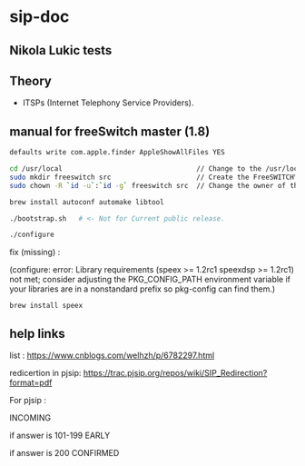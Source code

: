 
# sip-doc

## Nikola Lukic tests

## Theory

- ITSPs (Internet Telephony Service Providers). 


## manual for freeSwitch master (1.8)

```bash
defaults write com.apple.finder AppleShowAllFiles YES

cd /usr/local                                 // Change to the /usr/local directory
sudo mkdir freeswitch src                     // Create the FreeSWITCH™ runtime and source directories
sudo chown -R `id -u`:`id -g` freeswitch src  // Change the owner of the two new directories to yours

brew install autoconf automake libtool

./bootstrap.sh   # <- Not for Current public release.

./configure

```

fix (missing) :

(configure: error: Library requirements (speex >= 1.2rc1 speexdsp >= 1.2rc1) not met; consider adjusting the PKG_CONFIG_PATH environment variable if your libraries are in a nonstandard prefix so pkg-config can find them.)

```
brew install speex
```



## help links

list :
https://www.cnblogs.com/welhzh/p/6782297.html

redicertion in pjsip:
https://trac.pjsip.org/repos/wiki/SIP_Redirection?format=pdf

For pjsip : 

INCOMING 

if answer is 101-199 
EARLY  

if answer is 200
CONFIRMED
